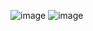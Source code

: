 ![image](https://github.com/user-attachments/assets/3c3abff3-f42e-4d19-af9d-618de5854ee9)
![image](https://github.com/user-attachments/assets/73f780ab-d418-4974-90d4-84def50a4cc3)
